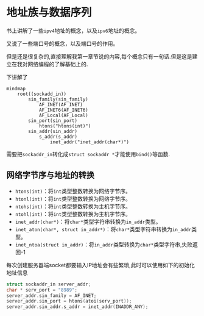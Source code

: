 # 地址族与数据序列

书上讲解了一些`ipv4`地址的概念，以及`ipv6`地址的概念。

又说了一些端口号的概念，以及端口号的作用。

但是还是很复杂的,直接理解我第一章节说的内容,每个概念只有一句话.但是这是建立在我对网络编程的了解基础上的.

下讲解了

```mermaid
mindmap
    root((sockadd_in))
        sin_family(sin_family)
            AF_INET(AF_INET)
            AF_INET6(AF_INET6)
            AF_Local(AF_Local)
        sin_port(sin_port)
            htons("htons(int)")
        sin_addr(sin_addr)
            s_addr(s_addr)
                inet_addr("inet_addr(char*)")
```


需要把`sockaddr_in`转化成`struct sockaddr *`才能使用`bind()`等函数.

## 网络字节序与地址的转换

- `htons(int)`：将`int`类型整数转换为网络字节序。
- `htonl(int)`：将`int`类型整数转换为网络字节序。
- `ntohs(int)`：将`int`类型整数转换为主机字节序。
- `ntohl(int)`：将`int`类型整数转换为主机字节序。
- `inet_addr(char*)`：将`char*`类型字符串转换为`in_addr`类型。
- `inet_aton(char*, struct in_addr*)`：将`char*`类型字符串转换为`in_addr`类型。
- `inet_ntoa(struct in_addr)`：将`in_addr`类型转换为`char*`类型字符串,失败返回-1

每次创建服务器端socket都要输入IP地址会有些繁琐,此时可以使用如下的初始化地址信息

```c
struct sockaddr_in server_addr;
char * serv_port = "8989";
server_addr.sin_family = AF_INET;
server_addr.sin_port = htons(atoi(serv_port));
server_addr.sin_addr.s_addr = inet_addr(INADDR_ANY);
```